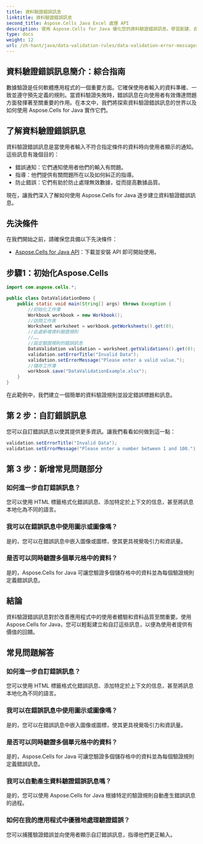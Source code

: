 ```yaml
---
title: 資料驗證錯誤訊息
linktitle: 資料驗證錯誤訊息
second_title: Aspose.Cells Java Excel 處理 API
description: 使用 Aspose.Cells for Java 優化您的資料驗證錯誤訊息。學習創建、自訂和改善用戶體驗。
type: docs
weight: 12
url: /zh-hant/java/data-validation-rules/data-validation-error-messages/
---
```


## 資料驗證錯誤訊息簡介：綜合指南

數據驗證是任何軟體應用程式的一個重要方面。它確保使用者輸入的資料準確、一致並遵守預先定義的規則。當資料驗證失敗時，錯誤訊息在向使用者有效傳達問題方面發揮著至關重要的作用。在本文中，我們將探索資料驗證錯誤訊息的世界以及如何使用 Aspose.Cells for Java 實作它們。

## 了解資料驗證錯誤訊息

資料驗證錯誤訊息是當使用者輸入不符合指定條件的資料時向使用者顯示的通知。這些訊息有幾個目的：

- 錯誤通知：它們通知使用者他們的輸入有問題。
- 指導：他們提供有關問題所在以及如何糾正的指導。
- 防止錯誤：它們有助於防止處理無效數據，從而提高數據品質。

現在，讓我們深入了解如何使用 Aspose.Cells for Java 逐步建立資料驗證錯誤訊息。

## 先決條件

在我們開始之前，請確保您具備以下先決條件：

- [Aspose.Cells for Java API](https://releases.aspose.com/cells/java/)：下載並安裝 API 即可開始使用。

## 步驟1：初始化Aspose.Cells

```java
import com.aspose.cells.*;

public class DataValidationDemo {
    public static void main(String[] args) throws Exception {
        //初始化工作簿
        Workbook workbook = new Workbook();
        //訪問工作表
        Worksheet worksheet = workbook.getWorksheets().get(0);
        //此處新增資料驗證規則
        //……
        //設定驗證規則的錯誤訊息
        DataValidation validation = worksheet.getValidations().get(0);
        validation.setErrorTitle("Invalid Data");
        validation.setErrorMessage("Please enter a valid value.");
        //儲存工作簿
        workbook.save("DataValidationExample.xlsx");
    }
}
```

在此範例中，我們建立一個簡單的資料驗證規則並設定錯誤標題和訊息。

## 第 2 步：自訂錯誤訊息

您可以自訂錯誤訊息以使其提供更多資訊。讓我們看看如何做到這一點：

```java
validation.setErrorTitle("Invalid Data");
validation.setErrorMessage("Please enter a number between 1 and 100.");
```

## 第 3 步：新增常見問題部分

### 如何進一步自訂錯誤訊息？

您可以使用 HTML 標籤格式化錯誤訊息、添加特定於上下文的信息，甚至將訊息本地化為不同的語言。

### 我可以在錯誤訊息中使用圖示或圖像嗎？

是的，您可以在錯誤訊息中嵌入圖像或圖標，使其更具視覺吸引力和資訊量。

### 是否可以同時驗證多個單元格中的資料？

是的，Aspose.Cells for Java 可讓您驗證多個儲存格中的資料並為每個驗證規則定義錯誤訊息。

## 結論

資料驗證錯誤訊息對於改善應用程式中的使用者體驗和資料品質至關重要。使用 Aspose.Cells for Java，您可以輕鬆建立和自訂這些訊息，以便為使用者提供有價值的回饋。

## 常見問題解答

### 如何進一步自訂錯誤訊息？

您可以使用 HTML 標籤格式化錯誤訊息、添加特定於上下文的信息，甚至將訊息本地化為不同的語言。

### 我可以在錯誤訊息中使用圖示或圖像嗎？

是的，您可以在錯誤訊息中嵌入圖像或圖標，使其更具視覺吸引力和資訊量。

### 是否可以同時驗證多個單元格中的資料？

是的，Aspose.Cells for Java 可讓您驗證多個儲存格中的資料並為每個驗證規則定義錯誤訊息。

### 我可以自動產生資料驗證錯誤訊息嗎？

是的，您可以使用 Aspose.Cells for Java 根據特定的驗證規則自動產生錯誤訊息的過程。

### 如何在我的應用程式中優雅地處理驗證錯誤？

您可以捕獲驗證錯誤並向使用者顯示自訂錯誤訊息，指導他們更正輸入。